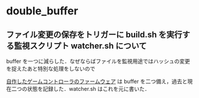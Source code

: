 # double_buffer

## ファイル変更の保存をトリガーに build.sh を実行する監視スクリプト watcher.sh について  

buffer を一つに減らした．なぜならばファイルを監視用途ではハッシュの変更を捉えたあと特別な処理をしないので 

[自作したゲームコントローラのファームウェア](https://ecml.jp/archives/545) は buffer を二つ備え，過去と現在二つの状態を記録した．watcher.sh はこれを元に書いた．
